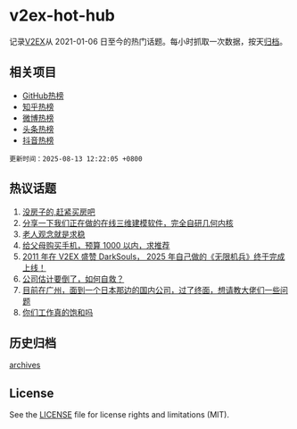 # v2ex-hot-hub

 记录[V2EX](https://www.v2ex.com/)从 2021-01-06 日至今的热门话题。每小时抓取一次数据，按天[归档](archives)。
 
 ## 相关项目

- [GitHub热榜](https://github.com/lonnyzhang423/github-hot-hub)
- [知乎热榜](https://github.com/lonnyzhang423/zhihu-hot-hub)
- [微博热榜](https://github.com/lonnyzhang423/weibo-hot-hub)
- [头条热榜](https://github.com/lonnyzhang423/toutiao-hot-hub)
- [抖音热榜](https://github.com/lonnyzhang423/douyin-hot-hub)


 `更新时间：2025-08-13 12:22:05 +0800`

## 热议话题

1. [没房子的,赶紧买房吧](https://www.v2ex.com/t/1151988)
1. [分享一下我们正在做的在线三维建模软件，完全自研几何内核](https://www.v2ex.com/t/1151832)
1. [老人观念就是求稳](https://www.v2ex.com/t/1151998)
1. [给父母购买手机，预算 1000 以内，求推荐](https://www.v2ex.com/t/1151821)
1. [2011 年在 V2EX 盛赞 DarkSouls， 2025 年自己做的《无限机兵》终于完成上线！](https://www.v2ex.com/t/1151961)
1. [公司估计要倒了，如何自救？](https://www.v2ex.com/t/1151844)
1. [目前在广州，面到一个日本那边的国内公司，过了终面，想请教大佬们一些问题](https://www.v2ex.com/t/1151917)
1. [你们工作真的饱和吗](https://www.v2ex.com/t/1151986)

## 历史归档

[archives](archives)

## License

See the [LICENSE](LICENSE) file for license rights and limitations (MIT).
